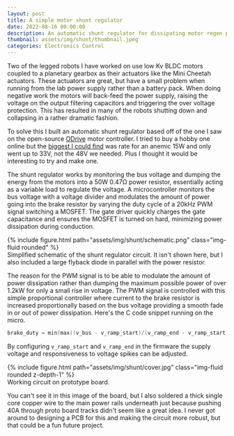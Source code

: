 ```yaml
---
layout: post
title: A simple motor shunt regulator
date: 2022-08-16 00:00:00
description: An automatic shunt regulator for dissipating motor regen power
thumbnail: assets/img/shunt/thumbnail.jpeg
categories: Electronics Control
---
```


Two of the legged robots I have worked on use low Kv BLDC motors coupled to a planetary gearbox as their actuators like the Mini Cheetah actuators. These actuators are great, but have a small problem when running from the lab power supply rather than a battery pack. When doing negative work the motors will back-feed the power supply, raising the voltage on the output filtering capacitors and triggering the over voltage protection. This has resulted in many of the robots shutting down and collapsing in a rather dramatic fashion.

To solve this I built an automatic shunt regulator based off of the one I saw on the open-source [ODrive](https://odriverobotics.com/) motor controller. I tried to buy a hobby one online but the [biggest I could find](https://www.pololu.com/category/249/shunt-regulators) was rate for an anemic 15W and only went up to 33V, not the 48V we needed. Plus I thought it would be interesting to try and make one.

The shunt regulator works by monitoring the bus voltage and dumping the energy from the motors into a 50W 0.47Ω power resistor, essentially acting as a variable load to regulate the voltage. A microcontroller monitors the bus voltage with a voltage divider and modulates the amount of power going into the brake resistor by varying the duty cycle of a 20kHz PWM signal switching a MOSFET. The gate driver quickly charges the gate capacitance and ensures the MOSFET is turned on hard, minimizing power dissipation during conduction.

<div class="row">
    <div class="col-sm-2 mt-3 mt-md-0"></div>
    <div class="col-sm-8 mt-3 mt-md-0">
        {% include figure.html path="assets/img/shunt/schematic.png" class="img-fluid rounded" %}
    </div>
    <div class="col-sm-2 mt-3 mt-md-0"></div>
</div>
<div class="caption">
    Simplified schematic of the shunt regulator circuit. It isn't shown here, but I also included a large flyback diode in parallel with the power resistor.
</div>

The reason for the PWM signal is to be able to modulate the amount of power dissipation rather than dumping the maximum possible power of over 1.2kW for only a small rise in voltage. The PWM signal is controlled with this simple proportional controller where current to the brake resistor is increased proportionally based on the bus voltage providing a smooth fade in or out of power dissipation. Here's the C code snippet running on the micro.

```c++
brake_duty = min(max((v_bus - v_ramp_start)/(v_ramp_end - v_ramp_start), 0.0f), 1.0f);
```
By configuring `v_ramp_start` and `v_ramp_end` in the firmware the supply voltage and responsiveness to voltage spikes can be adjusted.

<div class="row">
    <div class="col-sm-3 mt-3 mt-md-0"></div>
    <div class="col-sm-6 mt-3 mt-md-0">
        {% include figure.html path="assets/img/shunt/cover.jpg" class="img-fluid rounded z-depth-1" %}
    </div>
    <div class="col-sm-3 mt-3 mt-md-0"></div>
</div>
<div class="caption">
    Working circuit on prototype board.
</div>

You can't see it in this image of the board, but I also soldered a thick single core copper wire to the main power rails underneath just because pushing 40A through proto board tracks didn't seem like a great idea. I never got around to designing a PCB for this and making the circuit more robust, but that could be a fun future project.
